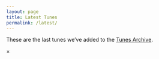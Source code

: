 ```yaml
---
layout: page
title: Latest Tunes
permalink: /latest/
---
```

These are the last <span id="tunesCount"></span> tunes we’ve added to the <a href="/tunes_archive/">Tunes Archive</a>.

<div class="row rowTuneTable">
  <div class="small-11 columns tunesTable" id="tunesTable"></div>
  <div class="small-1 columns tableSlider" id="tableSlider"></div>
</div>

<!-- The Modal -->
<div id="myModal" class="modal">
    <!-- Modal content -->
    <div class="modal-content">
        <span class="close">×</span>
        <!-- *** Player controls *** -->
        <div id="tuneTitle"></div>
        <div id="tuneInfo"></div>
        <br />
        <div class="player">
            <div id="audioPlayer"></div>
            <div id="showPlayer"></div>
        </div>
        <!-- *** loop presets *** -->
        <form id="loopForm" style="display: none;">
            <input type="button" class="filterButton" value="Show Preset Loops" onclick="toggleLoops(this);">
        </form>
        <div id="loopPresetControls" style="display: none;">.</div>
        <!-- *** rendered ABC and tune selector scrolling table *** -->
        <form id="dotsForm" style="display: none;">
            <input type="button" class="filterButton" value="Show the Dots" onclick="toggleTheDots(this);">
        </form>
        <div class="outputABC">
        <div id="paper0" style="display: none;"></div>
        <div id='abcSource' style="display: none;">
            <textarea name='abcText' id="abcText"></textarea>
        </div>
    </div>
</div>

<script>
    window.store = {

        {% assign sortedtunes = site.tunes | sort: 'date' | reverse %}
        {% assign tune_count = 0 %}
        {% assign tuneID = 200 %}
        {% for tune in sortedtunes %}
            {% if tune.tags contains 'cm' %}
                {% continue %}
            {% endif %}
            {% assign tune_count = tune_count | plus: 1 %}
            {% assign tuneID = tuneID | plus: 1 %}
            "{{ tuneID }}": {
                "title": "{{ tune.title | xml_escape }}",
                "tuneID": "{{ tuneID }}",
                "key": "{{ tune.key | xml_escape }}",
                "rhythm": "{{ tune.rhythm | xml_escape }}",
                "url": "{{ tune.url | xml_escape }}",
                "mp3": "{{ site.mp3_host | append: tune.mp3_file | xml_escape }}",
                "mp3_source": "{{ tune.mp3_source | strip_html | xml_escape }}",
                "repeats": "{{ tune.repeats }}",
                "parts": "{{ tune.parts }}",
                "abc": {{ tune.abc | jsonify }}
            }{% if tune_count <= 14 %},{% else %}{% break %}{% endif %}
        {% endfor %}
    };
</script>

<script src="{{ site.js_host }}/js/lunr.min.js"></script>

<script src="{{ site.js_host }}/js/build_table_tunes_archive.js"></script>

<script>
$(document).ready(function() {
    audioPlayer.innerHTML = createAudioPlayer();

    $("#tunes").tablesorter({headers: { 0:{sorter: 'ignoreArticles'}, 1:{sorter: false}, 2:{sorter: false}}});  

    createArchiveSlider('tableSlider');
    document.getElementById("tunes").addEventListener("scroll", scroll_indicator);
});
</script>

<script>
// Get the modal
var modal = document.getElementById("myModal");

// Get the <span> element that closes the modal
var span = document.getElementsByClassName("close")[0];

// When the user clicks on <span> (x), close the modal
span.onclick = function() {
    if (OneAudioPlayer.paused == false) { // audio is currently playing.
        OneAudioPlayer.pause();
    }
    modal.style.display = "none";
}

// When the user clicks anywhere outside of the modal, close it
window.onclick = function(event) {
  if (event.target == modal) {
      if (OneAudioPlayer.paused == false) { // audio is currently playing.
          OneAudioPlayer.pause();
      }
      modal.style.display = "none";
  }
}
</script>
